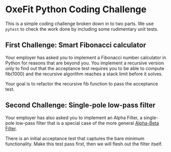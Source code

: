 # OxeFit Python Coding Challenge

This is a simple coding challenge broken down in to two parts. We use `pytest` to check the work done by including some rudimentary unit tests.

## First Challenge: Smart Fibonacci calculator

Your employer has asked you to implement a Fibonacci number calculator in Python for reasons that are beyond you. 
You implement a recursive version only to find out that the acceptance test requires you to be able to compute fib(1000) 
and the recursive algorithm reaches a stack limit before it solves.

Your goal is to refactor the recursive fib function to pass the acceptance test.

## Second Challenge: Single-pole low-pass filter

Your employer has also asked you to implement an Alpha Filter,
 a single-pole low-pass filter that is a special case of the more general [Alpha-Beta Filter](https://en.wikipedia.org/wiki/Alpha_beta_filter).

There is an initial acceptance test that captures the bare minimum functionality. Make this test pass first, then we will flesh out the filter itself.